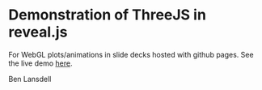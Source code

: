 # Demonstration of ThreeJS in reveal.js

For WebGL plots/animations in slide decks hosted with github pages. See the live demo [here](http://benlansdell.github.io/3plt).

Ben Lansdell
